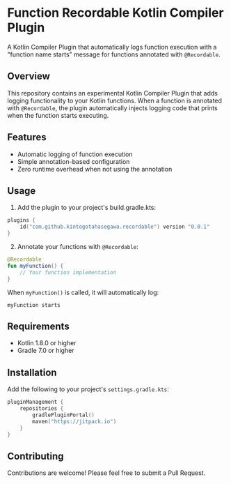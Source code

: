 # Function Recordable Kotlin Compiler Plugin

A Kotlin Compiler Plugin that automatically logs function execution with a "function name starts" message for functions annotated with `@Recordable`.

## Overview

This repository contains an experimental Kotlin Compiler Plugin that adds logging functionality to your Kotlin functions. When a function is annotated with `@Recordable`, the plugin automatically injects logging code that prints when the function starts executing.

## Features

- Automatic logging of function execution
- Simple annotation-based configuration
- Zero runtime overhead when not using the annotation

## Usage

1. Add the plugin to your project's build.gradle.kts:

```kotlin
plugins {
    id("com.github.kintogotahasegawa.recordable") version "0.0.1"
}
```

2. Annotate your functions with `@Recordable`:

```kotlin
@Recordable
fun myFunction() {
    // Your function implementation
}
```

When `myFunction()` is called, it will automatically log:
```
myFunction starts
```

## Requirements

- Kotlin 1.8.0 or higher
- Gradle 7.0 or higher

## Installation

Add the following to your project's `settings.gradle.kts`:

```kotlin
pluginManagement {
    repositories {
        gradlePluginPortal()
        maven("https://jitpack.io")
    }
}
```

## Contributing

Contributions are welcome! Please feel free to submit a Pull Request.
